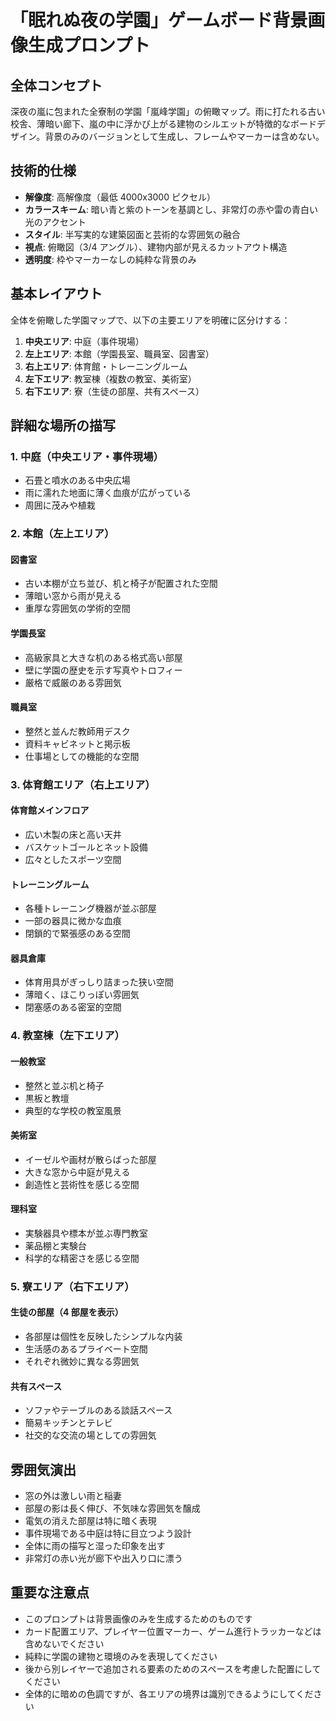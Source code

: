 # 「眠れぬ夜の学園」ゲームボード背景画像生成プロンプト

## 全体コンセプト

深夜の嵐に包まれた全寮制の学園「嵐峰学園」の俯瞰マップ。雨に打たれる古い校舎、薄暗い廊下、嵐の中に浮かび上がる建物のシルエットが特徴的なボードデザイン。背景のみのバージョンとして生成し、フレームやマーカーは含めない。

## 技術的仕様

- **解像度**: 高解像度（最低 4000x3000 ピクセル）
- **カラースキーム**: 暗い青と紫のトーンを基調とし、非常灯の赤や雷の青白い光のアクセント
- **スタイル**: 半写実的な建築図面と芸術的な雰囲気の融合
- **視点**: 俯瞰図（3/4 アングル）、建物内部が見えるカットアウト構造
- **透明度**: 枠やマーカーなしの純粋な背景のみ

## 基本レイアウト

全体を俯瞰した学園マップで、以下の主要エリアを明確に区分けする：

1. **中央エリア**: 中庭（事件現場）
2. **左上エリア**: 本館（学園長室、職員室、図書室）
3. **右上エリア**: 体育館・トレーニングルーム
4. **左下エリア**: 教室棟（複数の教室、美術室）
5. **右下エリア**: 寮（生徒の部屋、共有スペース）

## 詳細な場所の描写

### 1. 中庭（中央エリア・事件現場）

- 石畳と噴水のある中央広場
- 雨に濡れた地面に薄く血痕が広がっている
- 周囲に茂みや植栽

### 2. 本館（左上エリア）

#### 図書室

- 古い本棚が立ち並び、机と椅子が配置された空間
- 薄暗い窓から雨が見える
- 重厚な雰囲気の学術的空間

#### 学園長室

- 高級家具と大きな机のある格式高い部屋
- 壁に学園の歴史を示す写真やトロフィー
- 厳格で威厳のある雰囲気

#### 職員室

- 整然と並んだ教師用デスク
- 資料キャビネットと掲示板
- 仕事場としての機能的な空間

### 3. 体育館エリア（右上エリア）

#### 体育館メインフロア

- 広い木製の床と高い天井
- バスケットゴールとネット設備
- 広々としたスポーツ空間

#### トレーニングルーム

- 各種トレーニング機器が並ぶ部屋
- 一部の器具に微かな血痕
- 閉鎖的で緊張感のある空間

#### 器具倉庫

- 体育用具がぎっしり詰まった狭い空間
- 薄暗く、ほこりっぽい雰囲気
- 閉塞感のある密室的空間

### 4. 教室棟（左下エリア）

#### 一般教室

- 整然と並ぶ机と椅子
- 黒板と教壇
- 典型的な学校の教室風景

#### 美術室

- イーゼルや画材が散らばった部屋
- 大きな窓から中庭が見える
- 創造性と芸術性を感じる空間

#### 理科室

- 実験器具や標本が並ぶ専門教室
- 薬品棚と実験台
- 科学的な精密さを感じる空間

### 5. 寮エリア（右下エリア）

#### 生徒の部屋（4 部屋を表示）

- 各部屋は個性を反映したシンプルな内装
- 生活感のあるプライベート空間
- それぞれ微妙に異なる雰囲気

#### 共有スペース

- ソファやテーブルのある談話スペース
- 簡易キッチンとテレビ
- 社交的な交流の場としての雰囲気

## 雰囲気演出

- 窓の外は激しい雨と稲妻
- 部屋の影は長く伸び、不気味な雰囲気を醸成
- 電気の消えた部屋は特に暗く表現
- 事件現場である中庭は特に目立つよう設計
- 全体に雨の描写と湿った印象を出す
- 非常灯の赤い光が廊下や出入り口に漂う

## 重要な注意点

- このプロンプトは背景画像のみを生成するためのものです
- カード配置エリア、プレイヤー位置マーカー、ゲーム進行トラッカーなどは含めないでください
- 純粋に学園の建物と環境のみを表現してください
- 後から別レイヤーで追加される要素のためのスペースを考慮した配置にしてください
- 全体的に暗めの色調ですが、各エリアの境界は識別できるようにしてください
